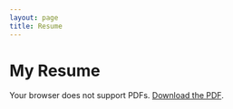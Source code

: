 ```yaml
---
layout: page
title: Resume
---
```


# My Resume

<object data="/assets/AlexaMidtunResume.pdf" type="application/pdf" width="100%" height="600px">
    <p>Your browser does not support PDFs. <a href="/assets/AlexaMidtunResume.pdf">Download the PDF</a>.</p>
</object>
